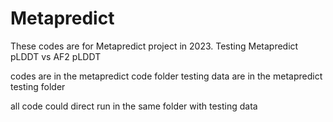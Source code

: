 # Metapredict
These codes are for Metapredict project in 2023.  Testing Metapredict pLDDT vs AF2 pLDDT

codes are in the metapredict code folder
testing data are in the metapredict testing folder

all code could direct run in the same folder with testing data
